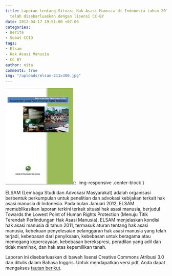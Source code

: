 ```yaml
---
title: Laporan tentang Situasi Hak Asasi Manusia di Indonesia tahun 2011 dari ELSAM
  telah disebarluaskan dengan lisensi CC-BY
date: 2012-04-17 19:51:00 +07:00
categories:
- Berita
- Sobat CCID
tags:
- Elsam
- Hak Asasi Manusia
- CC BY
author: nita
comments: true
img: "/uploads/elsam-211x300.jpg"
---
```


![elsam-211x300.jpg](/uploads/elsam-211x300.jpg){: .img-responsive .center-block }

ELSAM (Lembaga Studi dan Advokasi Masyarakat) adalah organisasi berbentuk perkumpulan untuk penelitian dan advokasi kebijakan terkait hak asasi manusia di Indonesia. Pada bulan Januari 2012, ELSAM memublikasikan laporan terkini terkait situasi hak asasi manusia, berjudul Towards the Lowest Point of Human Rights Protection (Menuju Titik Terendah Perlindungan Hak Asasi Manusia). ELSAM menjelaskan kondisi hak asasi manusia di tahun 2011, termasuk aturan tentang hak asasi manusia, kebekuan penyelesaian pelanggaran hak asasi manusia yang telah terjadi, kebebasan dari penyiksaan, kebebasan untuk beragama atau memegang kepercayaan, kebebasan berekspresi, peradilan yang adil dan tidak memihak, dan hak atas kepemilikan tanah.

Laporan ini disebarluaskan di bawah lisensi Creative Commons Atribusi 3.0 dan ditulis dalam Bahasa Inggris. Untuk mendapatkan versi pdf, Anda dapat mengakses [tautan berikut](http://elsam.or.id/downloads/1334573106_Human_Rights_Report_2011-Final.pdf).
